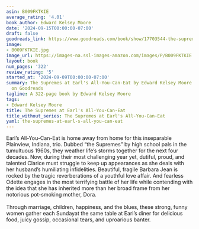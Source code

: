 ```yaml
---
asin: B009FKTKIE
average_rating: '4.01'
book_author: Edward Kelsey Moore
date: '2024-09-15T00:00:00-07:00'
draft: false
goodreads_link: https://www.goodreads.com/book/show/17703544-the-supremes-at-earl-s-all-you-can-eat
image:
- B009FKTKIE.jpg
image_url: https://images-na.ssl-images-amazon.com/images/P/B009FKTKIE.01._SCLZZZZZZZ.jpg
layout: book
num_pages: '322'
review_rating: '5'
started_at: '2024-09-09T00:00:00-07:00'
summary: The Supremes at Earl's All-You-Can-Eat by Edward Kelsey Moore - rated 4.01/5
  on Goodreads
tagline: A 322-page book by Edward Kelsey Moore
tags:
- Edward Kelsey Moore
title: The Supremes at Earl's All-You-Can-Eat
title_without_series: The Supremes at Earl's All-You-Can-Eat
yaml: the-supremes-at-earl-s-all-you-can-eat
---
```


Earl’s All-You-Can-Eat is home away from home for this inseparable Plainview, Indiana, trio. Dubbed “the Supremes” by high school pals in the tumultuous 1960s, they weather life’s storms together for the next four decades. Now, during their most challenging year yet, dutiful, proud, and talented Clarice must struggle to keep up appearances as she deals with her husband’s humiliating infidelities. Beautiful, fragile Barbara Jean is rocked by the tragic reverberations of a youthful love affair. And fearless Odette engages in the most terrifying battle of her life while contending with the idea that she has inherited more than her broad frame from her notorious pot-smoking mother, Dora.<br /><br />Through marriage, children, happiness, and the blues, these strong, funny women gather each Sundayat the same table at Earl’s diner for delicious food, juicy gossip, occasional tears, and uproarious banter.